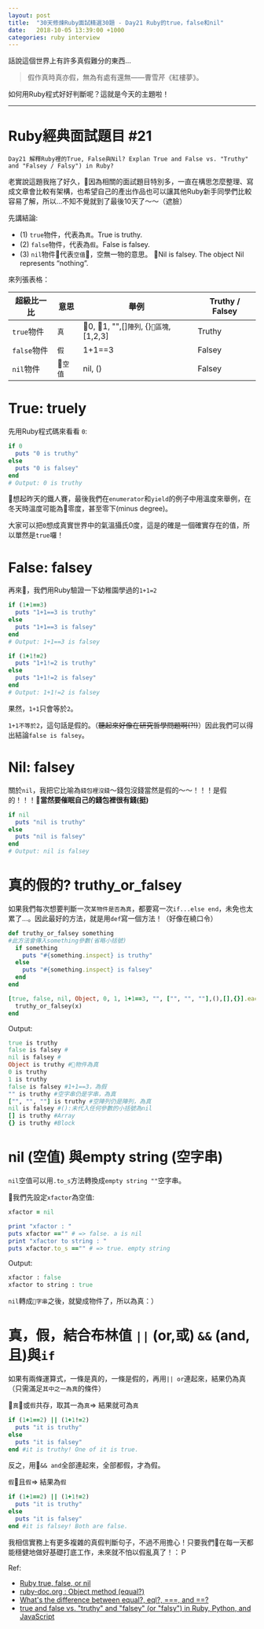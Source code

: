 ```yaml
---
layout: post
title:  "30天修煉Ruby面試精選30題 - Day21 Ruby的true，false和nil"
date:   2018-10-05 13:39:00 +1000
categories: ruby interview
---
```


話說這個世界上有許多真假難分的東西...

> 假作真時真亦假，無為有處有還無——曹雪芹《紅樓夢》。

如何用Ruby程式好好判斷呢？這就是今天的主題啦！

---

# Ruby經典面試題目 #21

`Day21 解釋Ruby裡的True, False與Nil? Explan True and False vs. "Truthy" and "Falsey / Falsy") in Ruby?`

老實說這題我拖了好久，因為相關的面試題目特別多，一直在構思怎麼整理、寫成文章會比較有架構，也希望自己的產出作品也可以讓其他Ruby新手同學們比較容易了解，所以...不知不覺就到了最後10天了～～（遮臉）

先講結論:

* (1) `true`物件，代表為`真`。True is truthy.
* (2) `false`物件，代表為`假`。False is falsey.
* (3) `nil`物件代表`空值`，空無一物的意思。 Nil is falsey. The object Nil represents “nothing”.

來列張表格：

超級比一比 | 意思 | 舉例 | Truthy / Falsey
------------- | ------------- | -------------| -------------
`true`物件  | `真`  | 0, 1, "",[]`陣列`, {}`區塊`, [1,2,3] | Truthy
`false`物件  | `假`  | 1+1==3 | Falsey
 `nil`物件  | `空值`  | nil, () | Falsey

# True: truely

先用Ruby程式碼來看看 `0`:

```ruby
if 0
  puts "0 is truthy"
else
  puts "0 is falsey"
end
# Output: 0 is truthy
```

想起昨天的鐵人賽，最後我們在`enumerator`和`yield`的例子中用溫度來舉例，在冬天時溫度可能為零度，甚至零下(minus degree)。

大家可以把`0`想成真實世界中的氣溫攝氏0度，這是的確是一個確實存在的值，所以單然是`true`囉！

# False: falsey

再來，我們用Ruby驗證一下幼稚園學過的`1+1=2`

```ruby
if (1+1==3)
  puts "1+1==3 is truthy"
else
  puts "1+1==3 is falsey"
end
# Output: 1+1==3 is falsey

if (1+1!=2)
  puts "1+1!=2 is truthy"
else
  puts "1+1!=2 is falsey"
end
# Output: 1+1!=2 is falsey
```

果然，`1+1`只會等於`2`。

`1+1不等於2`，這句話是假的。（~~聽起來好像在研究哲學問題啊(?!)~~）因此我們可以得出結論`false is falsey`。

# Nil: falsey

關於`nil`，我把它比喻為`錢包裡沒錢`～錢包沒錢當然是假的～～！！！是假的！！！**當然要催眠自己的錢包裡很有錢(挺)**

```ruby
if nil
  puts "nil is truthy"
else
  puts "nil is falsey"
end
# Output: nil is falsey
```

# 真的假的? truthy_or_falsey

如果我們每次想要判斷一次`某物件是否為真`，都要寫一次`if...else end`，未免也太累了...。因此最好的方法，就是用`def`寫一個方法！（好像在繞口令）

```ruby
def truthy_or_falsey something
#此方法會傳入something參數(省略小括號)
  if something
    puts "#{something.inspect} is truthy"
  else
    puts "#{something.inspect} is falsey"
  end
end

[true, false, nil, Object, 0, 1, 1+1==3, "", ["", "", ""],(),[],{}].each do |x|
  truthy_or_falsey(x)
end
```

Output:

```ruby
true is truthy
false is falsey #
nil is falsey #
Object is truthy #物件為真
0 is truthy
1 is truthy
false is falsey #1+1==3，為假
"" is truthy #空字串仍是字串，為真
["", "", ""] is truthy #空陣列仍是陣列，為真
nil is falsey #():未代入任何參數的小括號為nil
[] is truthy #Array
{} is truthy #Block
```

# nil (空值) 與empty string (空字串)

`nil`空值可以用`.to_s`方法轉換成`empty string ""`空字串。

我們先設定`xfactor`為空值:

```ruby
xfactor = nil

print "xfactor : "
puts xfactor =="" # => false. a is nil
print "xfactor to string : "
puts xfactor.to_s =="" # => true. empty string
```

Output:

```ruby
xfactor : false
xfactor to string : true
```

`nil`轉成`字串`之後，就變成物件了，所以為真：）

# 真，假，結合布林值 `||` (or,或) `&&` (and, 且)與`if`

如果有兩條運算式，一條是真的，一條是假的，再用`|| or`連起來，結果仍為真（只需滿足`其中之一為真`的條件）

`真`或`假`共存，取其一為`真`=> 結果就可為`真`

```ruby
if (1+1==2) || (1+1!=2)
  puts "it is truthy"
else
  puts "it is falsey"
end #it is truthy! One of it is true.
```

反之，用`&& and`全部連起來，全部都假，才為假。

`假`且`假`=> 結果為`假`

```ruby
if (1+1==2) || (1+1!=2)
  puts "it is truthy"
else
  puts "it is falsey"
end #it is falsey! Both are false.
```

我相信實務上有更多複雜的真假判斷句子，不過不用擔心！只要我們在每一天都能穩健地做好基礎打底工作，未來就不怕以假亂真了！：Ｐ

Ref:

* [Ruby true, false, or nil](https://stackoverflow.com/questions/34594477/ruby-true-false-or-nil)
* [ruby-doc.org : Object method (equal?)](http://ruby-doc.org/core-2.5.1/Object.html#method-i-eql-3F)
* [What's the difference between equal?, eql?, ===, and ==?](https://stackoverflow.com/questions/7156955/whats-the-difference-between-equal-eql-and)
* [true and false vs. "truthy" and "falsey" (or "falsy") in Ruby, Python, and JavaScript](https://gist.github.com/jfarmer/2647362)
